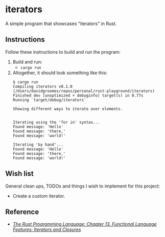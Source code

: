 # iterators

A simple program that showcases "iterators" in Rust.

## Instructions

Follow these instructions to build and run the program:

1. Build and run:
   * `cargo run`
2. Altogether, it should look something like this:
    ```text
    $ cargo run
    Compiling iterators v0.1.0 (/Users/davidgroomes/repos/personal/rust-playground/iterators)
    Finished dev [unoptimized + debuginfo] target(s) in 0.77s
    Running `target/debug/iterators`
    
    Showing different ways to iterate over elements.
    
    
    Iterating using the 'for in' syntax...
    Found message: 'Hello'
    Found message: 'there,'
    Found message: 'world!'
    
    Iterating 'by hand'...
    Found message: 'Hello'
    Found message: 'there,'
    Found message: 'world!'
    ```

## Wish list

General clean ups, TODOs and things I wish to implement for this project:

* Create a custom iterator.

## Reference

* [*The Rust Programming Language: Chapter 13. Functional Language Features: Iterators and Closures*](https://doc.rust-lang.org/stable/book/ch13-00-functional-features.html)

